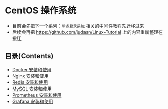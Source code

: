 
# CentOS 操作系统

- 目前会先把下一个系列：`单点登录系统` 相关的中间件教程先迁移过来
- 后续会再把 <https://github.com/judasn/Linux-Tutorial> 上的内容重新整理在搬迁


## 目录(Contents)

- [Docker 安装和使用](docker.md)
- [Nginx 安装和使用](nginx.md)
- [Redis 安装和使用](redis.md)
- [MySQL 安装和使用](mysql.md)
- [Prometheus 安装和使用](prometheus.md)
- [Grafana 安装和使用](grafana.md)






